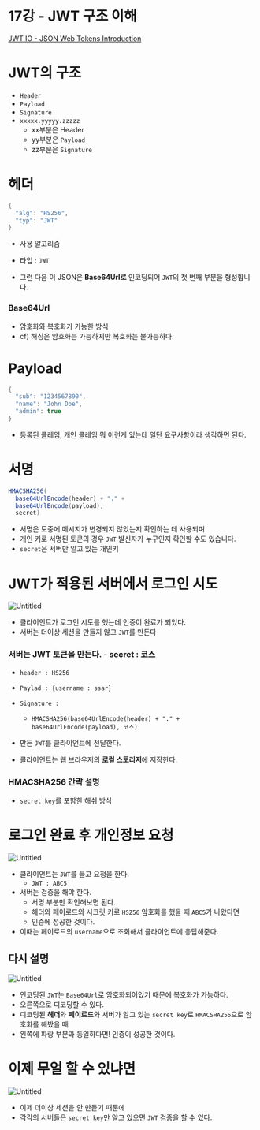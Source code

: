 # 17강 - JWT 구조 이해

[JWT.IO - JSON Web Tokens Introduction](https://jwt.io/introduction)

# JWT의 구조

- `Header`
- `Payload`
- `Signature`
- `xxxxx.yyyyy.zzzzz`
    - xx부분은 Header
    - yy부분은 `Payload`
    - zz부분은 `Signature`

# 헤더

```java
{
  "alg": "HS256",
  "typ": "JWT"
}
```

- 사용 알고리즘
- 타입 : `JWT`

- 그런 다음 이 JSON은 **Base64Url로** 인코딩되어 `JWT`의 첫 번째 부분을 형성합니다.

### Base64Url

- 암호화와 복호화가 가능한 방식
- cf) 해싱은 암호화는 가능하지만 복호화는 불가능하다.

# Payload

```java
{
  "sub": "1234567890",
  "name": "John Doe",
  "admin": true
}
```

- 등록된 클레임, 개인 클레임 뭐 이런게 있는데 일단 요구사항이라 생각하면 된다.

# 서명

```java
HMACSHA256(
  base64UrlEncode(header) + "." +
  base64UrlEncode(payload),
  secret)
```

- 서명은 도중에 메시지가 변경되지 않았는지 확인하는 데 사용되며
- 개인 키로 서명된 토큰의 경우 `JWT` 발신자가 누구인지 확인할 수도 있습니다.
- `secret`은 서버만 알고 있는 개인키

# JWT가 적용된 서버에서 로그인 시도

![Untitled](17%E1%84%80%E1%85%A1%E1%86%BC%20-%20JWT%20%E1%84%80%E1%85%AE%E1%84%8C%E1%85%A9%20%E1%84%8B%E1%85%B5%E1%84%92%E1%85%A2%207e94a3d00e684b659197d590beb5e2fb/Untitled.png)

- 클라이언트가 로그인 시도를 했는데 인증이 완료가 되었다.
- 서버는 더이상 세션을 만들지 않고 `JWT`를 만든다

### 서버는 JWT 토큰을 만든다. - secret : 코스

- `header : HS256`
- `Paylad : {username : ssar}`
- `Signature :`
    - `HMACSHA256(base64UrlEncode(header) + "." + base64UrlEncode(payload), 코스)`

- 만든 `JWT`를 클라이언트에 전달한다.
- 클라이언트는 웹 브라우저의 **로컬 스토리지**에 저장한다.

### HMACSHA256 간략 설명

- `secret key`를 포함한 해쉬 방식

# 로그인 완료 후 개인정보 요청

![Untitled](17%E1%84%80%E1%85%A1%E1%86%BC%20-%20JWT%20%E1%84%80%E1%85%AE%E1%84%8C%E1%85%A9%20%E1%84%8B%E1%85%B5%E1%84%92%E1%85%A2%207e94a3d00e684b659197d590beb5e2fb/Untitled%201.png)

- 클라이언트는 `JWT`를 들고 요청을 한다.
    - `JWT : ABC5`
- 서버는 검증을 해야 한다.
    - 서명 부분만 확인해보면 된다.
    - 헤더와 페이로드와 시크릿 키로 `HS256` 암호화를 했을 때 `ABC5`가 나왔다면
    - 인증에 성공한 것이다.
- 이때는 페이로드의 `username`으로 조회해서 클라이언트에 응답해준다.

## 다시 설명

![Untitled](17%E1%84%80%E1%85%A1%E1%86%BC%20-%20JWT%20%E1%84%80%E1%85%AE%E1%84%8C%E1%85%A9%20%E1%84%8B%E1%85%B5%E1%84%92%E1%85%A2%207e94a3d00e684b659197d590beb5e2fb/Untitled%202.png)

- 인코딩된 `JWT`는 `Base64Url`로 암호화되어있기 때문에 복호화가 가능하다.
- 오른쪽으로 디코딩할 수 있다.
- 디코딩된 **헤더**와 **페이로드**와 서버가 알고 있는 `secret key`로 `HMACSHA256`으로 암호화를 해봤을 때
- 왼쪽에 파랑 부분과 동일하다면! 인증이 성공한 것이다.

# 이제 무얼 할 수 있냐면

![Untitled](17%E1%84%80%E1%85%A1%E1%86%BC%20-%20JWT%20%E1%84%80%E1%85%AE%E1%84%8C%E1%85%A9%20%E1%84%8B%E1%85%B5%E1%84%92%E1%85%A2%207e94a3d00e684b659197d590beb5e2fb/Untitled%203.png)

- 이제 더이상 세션을 안 만들기 때문에
- 각각의 서버들은 `secret key`만 알고 있으면 `JWT` 검증을 할 수 있다.